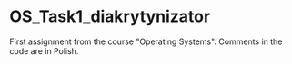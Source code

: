 # OS_Task1_diakrytynizator
First assignment from the course "Operating Systems". Comments in the code are in Polish.
